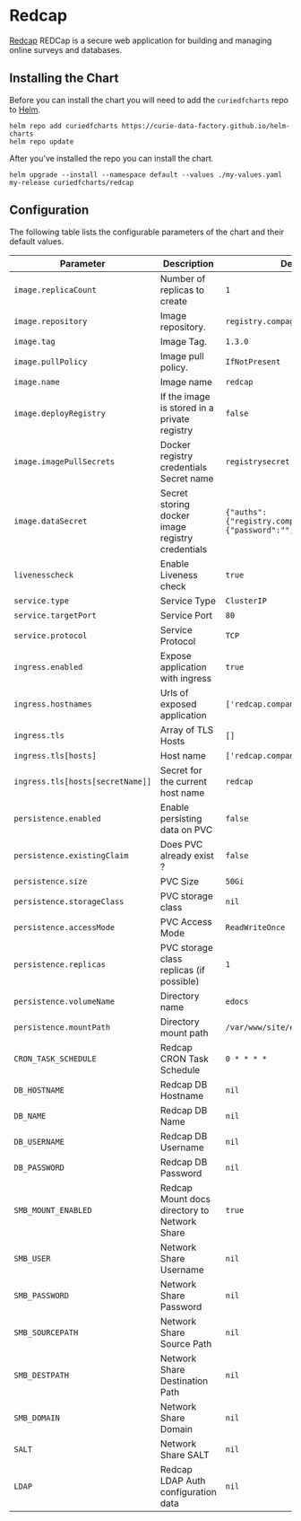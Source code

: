 # Redcap

[Redcap](https://www.project-redcap.org/) REDCap is a secure web application for building and managing online surveys and databases.

## Installing the Chart

Before you can install the chart you will need to add the `curiedfcharts` repo to [Helm](https://helm.sh/).

```shell
helm repo add curiedfcharts https://curie-data-factory.github.io/helm-charts
helm repo update
```

After you've installed the repo you can install the chart.

```shell
helm upgrade --install --namespace default --values ./my-values.yaml my-release curiedfcharts/redcap
```

## Configuration

The following table lists the configurable parameters of the chart and their default values.


| Parameter                        | Description                                      | Default                                                             |
|----------------------------------|--------------------------------------------------|---------------------------------------------------------------------|
| `image.replicaCount`             | Number of replicas to create                     | `1`                                                                 |
| `image.repository`               | Image repository.                                | `registry.compagny.com/redcap`                                      |
| `image.tag`                      | Image Tag.                                       | `1.3.0`                                                             |
| `image.pullPolicy`               | Image pull policy.                               | `IfNotPresent`                                                      |
| `image.name`                     | Image name                                       | `redcap`                                                            |
| `image.deployRegistry`           | If the image is stored in a private registry     | `false`                                                             |
| `image.imagePullSecrets`         | Docker registry credentials Secret name          | `registrysecret`                                                    |
| `image.dataSecret`               | Secret storing docker image registry credentials | `{"auths":{"registry.compagny.com":{"password":"","username":""}}}` |
| `livenesscheck`                  | Enable Liveness check                            | `true`                                                              |
| `service.type`                   | Service Type                                     | `ClusterIP`                                                         |
| `service.targetPort`             | Service Port                                     | `80`                                                                |
| `service.protocol`               | Service Protocol                                 | `TCP`                                                               |
| `ingress.enabled`                | Expose application with ingress                  | `true`                                                              |
| `ingress.hostnames`              | Urls of exposed application                      | `['redcap.company.com']`                                            |
| `ingress.tls`                    | Array of TLS Hosts                               | `[]`                                                                |
| `ingress.tls[hosts]`             | Host name                                        | `['redcap.company.com']`                                            |
| `ingress.tls[hosts[secretName]]` | Secret for the current host name                 | `redcap`                                                            |
| `persistence.enabled`            | Enable persisting data on PVC                    | `false`                                                             |
| `persistence.existingClaim`      | Does PVC already exist ?                         | `false`                                                             |
| `persistence.size`               | PVC Size                                         | `50Gi`                                                              |
| `persistence.storageClass`       | PVC storage class                                | `nil`                                                               |
| `persistence.accessMode`         | PVC Access Mode                                  | `ReadWriteOnce`                                                     |
| `persistence.replicas`           | PVC storage class replicas (if possible)         | `1`                                                                 |
| `persistence.volumeName`         | Directory name                                   | `edocs`                                                             |
| `persistence.mountPath`          | Directory mount path                             | `/var/www/site/edocs`                                               |
| `CRON_TASK_SCHEDULE`             | Redcap CRON Task Schedule                        | `0 * * * *`                                                         |
| `DB_HOSTNAME`                    | Redcap DB Hostname                               | `nil`                                                               |
| `DB_NAME`                        | Redcap DB Name                                   | `nil`                                                               |
| `DB_USERNAME`                    | Redcap DB Username                               | `nil`                                                               |
| `DB_PASSWORD`                    | Redcap DB Password                               | `nil`                                                               |
| `SMB_MOUNT_ENABLED`              | Redcap Mount docs directory to Network Share     | `true`                                                              |
| `SMB_USER`                       | Network Share Username                           | `nil`                                                               |
| `SMB_PASSWORD`                   | Network Share Password                           | `nil`                                                               |
| `SMB_SOURCEPATH`                 | Network Share Source Path                        | `nil`                                                               |
| `SMB_DESTPATH`                   | Network Share Destination Path                   | `nil`                                                               |
| `SMB_DOMAIN`                     | Network Share Domain                             | `nil`                                                               |
| `SALT`                           | Network Share SALT                               | `nil`                                                               |
| `LDAP`                           | Redcap LDAP Auth configuration data              | `nil`                                                               |
